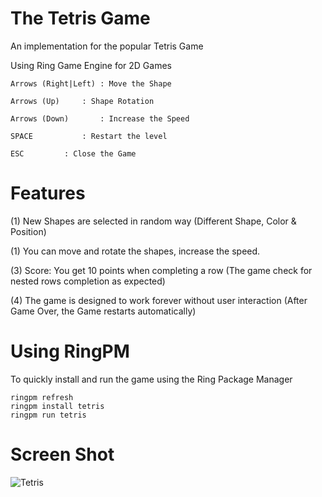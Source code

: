 The Tetris Game
===============

An implementation for the popular Tetris Game 

Using Ring Game Engine for 2D Games 

	Arrows (Right|Left)	: Move the Shape

	Arrows (Up)		: Shape Rotation	

	Arrows (Down)		: Increase the Speed

	SPACE			: Restart the level

	ESC			: Close the Game

# Features

(1) New Shapes are selected in random way (Different Shape, Color & Position)

(1) You can move and rotate the shapes, increase the speed.

(3) Score: You get 10 points when completing a row (The game check for nested rows completion as expected)

(4) The game is designed to work forever without user interaction (After Game Over, the Game restarts automatically)

# Using RingPM

To quickly install and run the game using the Ring Package Manager

	ringpm refresh
	ringpm install tetris
	ringpm run tetris

# Screen Shot

![Tetris](https://github.com/ring-lang/ring/blob/master/applications/tetris/images/tetris.png)

